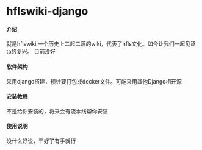 # hflswiki-django

#### 介绍
就是hflswiki,一个历史上二起二落的wiki，代表了hfls文化。如今让我们一起见证ta的复兴。
目前没好

#### 软件架构
采用django搭建，预计要打包成docker文件。可能采用其他Django相开源


#### 安装教程

不是给你安装的，将来会有流水线帮你安装

#### 使用说明

没什么好说，干好了有手就行


